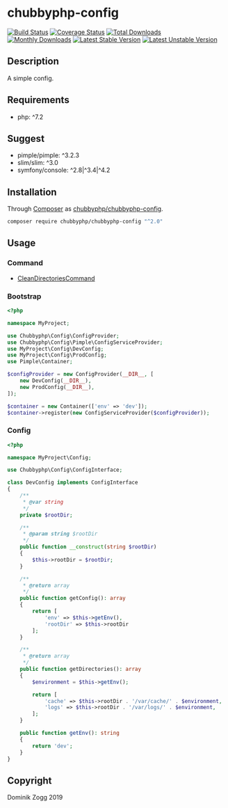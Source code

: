 # chubbyphp-config

[![Build Status](https://api.travis-ci.org/chubbyphp/chubbyphp-config.png?branch=master)](https://travis-ci.org/chubbyphp/chubbyphp-config)
[![Coverage Status](https://coveralls.io/repos/github/chubbyphp/chubbyphp-config/badge.svg?branch=master)](https://coveralls.io/github/chubbyphp/chubbyphp-config?branch=master)
[![Total Downloads](https://poser.pugx.org/chubbyphp/chubbyphp-config/downloads.png)](https://packagist.org/packages/chubbyphp/chubbyphp-config)
[![Monthly Downloads](https://poser.pugx.org/chubbyphp/chubbyphp-config/d/monthly)](https://packagist.org/packages/chubbyphp/chubbyphp-config)
[![Latest Stable Version](https://poser.pugx.org/chubbyphp/chubbyphp-config/v/stable.png)](https://packagist.org/packages/chubbyphp/chubbyphp-config)
[![Latest Unstable Version](https://poser.pugx.org/chubbyphp/chubbyphp-config/v/unstable)](https://packagist.org/packages/chubbyphp/chubbyphp-config)

## Description

A simple config.

## Requirements

 * php: ^7.2

## Suggest

 * pimple/pimple: ^3.2.3
 * slim/slim: ^3.0
 * symfony/console: ^2.8|^3.4|^4.2

## Installation

Through [Composer](http://getcomposer.org) as [chubbyphp/chubbyphp-config][1].

```bash
composer require chubbyphp/chubbyphp-config "^2.0"
```

## Usage

### Command

 * [CleanDirectoriesCommand][2]

### Bootstrap

```php
<?php

namespace MyProject;

use Chubbyphp\Config\ConfigProvider;
use Chubbyphp\Config\Pimple\ConfigServiceProvider;
use MyProject\Config\DevConfig;
use MyProject\Config\ProdConfig;
use Pimple\Container;

$configProvider = new ConfigProvider(__DIR__, [
    new DevConfig(__DIR__),
    new ProdConfig(__DIR__),
]);

$container = new Container(['env' => 'dev']);
$container->register(new ConfigServiceProvider($configProvider));
```

### Config

```php
<?php

namespace MyProject\Config;

use Chubbyphp\Config\ConfigInterface;

class DevConfig implements ConfigInterface
{
    /**
     * @var string
     */
    private $rootDir;

    /**
     * @param string $rootDir
     */
    public function __construct(string $rootDir)
    {
        $this->rootDir = $rootDir;
    }

    /**
     * @return array
     */
    public function getConfig(): array
    {
        return [
            'env' => $this->getEnv(),
            'rootDir' => $this->rootDir
        ];
    }

    /**
     * @return array
     */
    public function getDirectories(): array
    {
        $environment = $this->getEnv();

        return [
            'cache' => $this->rootDir . '/var/cache/' . $environment,
            'logs' => $this->rootDir . '/var/logs/' . $environment,
        ];
    }

    public function getEnv(): string
    {
        return 'dev';
    }
}
```

## Copyright

Dominik Zogg 2019

[1]: https://packagist.org/packages/chubbyphp/chubbyphp-config
[2]: doc/Command/CleanDirectoriesCommand.md
